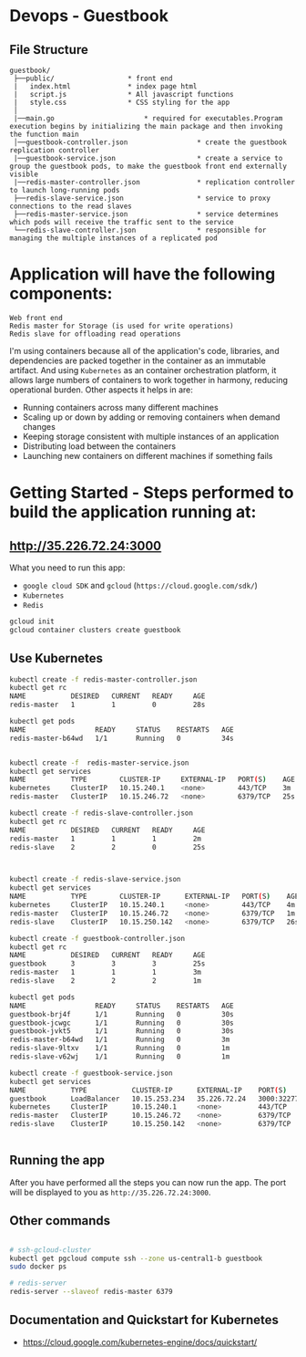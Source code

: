 # Devops - Guestbook

## File Structure

```
guestbook/
 ├──public/                  * front end
 |   index.html              * index page html
 |   script.js               * All javascript functions
 |   style.css               * CSS styling for the app
 │
 |──main.go                      * required for executables.Program execution begins by initializing the main package and then invoking the function main
 │──guestbook-controller.json                 * create the guestbook replication controller
 |──guestbook-service.json                    * create a service to group the guestbook pods, to make the guestbook front end externally visible
 |──redis-master-controller.json              * replication controller to launch long-running pods
 ├──redis-slave-service.json                  * service to proxy connections to the read slaves
 ├──redis-master-service.json                 * service determines which pods will receive the traffic sent to the service
 └──redis-slave-controller.json               * responsible for managing the multiple instances of a replicated pod  

```

# Application will have the following components:

	Web front end
	Redis master for Storage (is used for write operations)
	Redis slave for offloading read operations


  I'm using containers because all of the application's code, libraries, and dependencies are packed together in the container as an immutable artifact.
  And using `Kubernetes` as an container orchestration platform, it allows large numbers of containers to work together in harmony, reducing operational burden. Other aspects it helps in are:
  *	Running containers across many different machines
  *	Scaling up or down by adding or removing containers when demand changes
  *	Keeping storage consistent with multiple instances of an application
  *	Distributing load between the containers
  *	Launching new containers on different machines if something fails


# Getting Started - Steps performed to build the application running at:
## http://35.226.72.24:3000
What you need to run this app:
* `google cloud SDK` and `gcloud` (`https://cloud.google.com/sdk/`)
* `Kubernetes`
* `Redis`



```bash
gcloud init
gcloud container clusters create guestbook
```

## Use Kubernetes
```bash
kubectl create -f redis-master-controller.json
kubectl get rc
NAME           DESIRED   CURRENT   READY     AGE
redis-master   1         1         0         28s

kubectl get pods
NAME                 READY     STATUS    RESTARTS   AGE
redis-master-b64wd   1/1       Running   0          34s


kubectl create -f  redis-master-service.json
kubectl get services
NAME           TYPE        CLUSTER-IP     EXTERNAL-IP   PORT(S)    AGE
kubernetes     ClusterIP   10.15.240.1    <none>        443/TCP    3m
redis-master   ClusterIP   10.15.246.72   <none>        6379/TCP   25s

kubectl create -f redis-slave-controller.json
kubectl get rc
NAME           DESIRED   CURRENT   READY     AGE
redis-master   1         1         1         2m
redis-slave    2         2         0         25s



kubectl create -f redis-slave-service.json
kubectl get services
NAME           TYPE        CLUSTER-IP      EXTERNAL-IP   PORT(S)    AGE
kubernetes     ClusterIP   10.15.240.1     <none>        443/TCP    4m
redis-master   ClusterIP   10.15.246.72    <none>        6379/TCP   1m
redis-slave    ClusterIP   10.15.250.142   <none>        6379/TCP   26s

kubectl create -f guestbook-controller.json
kubectl get rc
NAME           DESIRED   CURRENT   READY     AGE
guestbook      3         3         3         25s
redis-master   1         1         1         3m
redis-slave    2         2         2         1m

kubectl get pods
NAME                 READY     STATUS    RESTARTS   AGE
guestbook-brj4f      1/1       Running   0          30s
guestbook-jcwgc      1/1       Running   0          30s
guestbook-jvkt5      1/1       Running   0          30s
redis-master-b64wd   1/1       Running   0          3m
redis-slave-9ltxv    1/1       Running   0          1m
redis-slave-v62wj    1/1       Running   0          1m

kubectl create -f guestbook-service.json
kubectl get services
NAME           TYPE           CLUSTER-IP      EXTERNAL-IP    PORT(S)          AGE
guestbook      LoadBalancer   10.15.253.234   35.226.72.24   3000:32277/TCP   3m
kubernetes     ClusterIP      10.15.240.1     <none>         443/TCP          7m
redis-master   ClusterIP      10.15.246.72    <none>         6379/TCP         4m
redis-slave    ClusterIP      10.15.250.142   <none>         6379/TCP         3m



```



## Running the app
After you have performed all the steps you can now run the app. The port will be displayed to you as `http://35.226.72.24:3000`.


## Other commands
```bash

# ssh-gcloud-cluster
kubectl get pgcloud compute ssh --zone us-central1-b guestbook
sudo docker ps

# redis-server
redis-server --slaveof redis-master 6379

```


## Documentation and Quickstart for Kubernetes
* https://cloud.google.com/kubernetes-engine/docs/quickstart/
